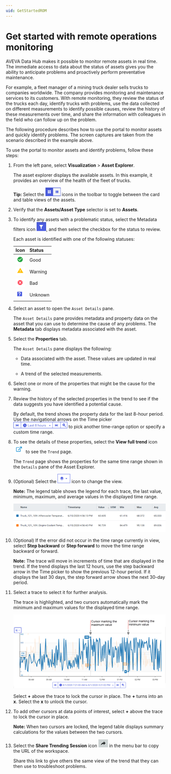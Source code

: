 ```yaml
---
uid: GetStartedROM
---
```


# Get started with remote operations monitoring

AVEVA Data Hub makes it possible to monitor remote assets in real time. The immediate access to data about the status of assets gives you the ability to anticipate problems and proactively perform preventative maintenance.

For example, a fleet manager of a mining truck dealer sells trucks to companies worldwide. The company provides monitoring and maintenance services to its customers. With remote monitoring, they review the status of the trucks each day, identify trucks with problems, use the data collected on different measurements to identify possible causes, review the history of these measurements over time, and share the information with colleagues in the field who can follow up on the problem.

The following procedure describes how to use the portal to monitor assets and quickly identify problems. The screen captures are taken from the scenario described in the example above.

To use the portal to monitor assets and identify problems, follow these steps:

1. From the left pane, select **Visualization** > **Asset Explorer**. 
   
    The asset explorer displays the available assets. In this example, it provides an overview of the health of the fleet of trucks.

    **Tip:** Select the ![asset editor](images/AssetEditor_icons.png) icons in the toolbar to toggle between the card and table views of the assets.

1. Verify that the **Assets/Asset Type** selector is set to **Assets**.

1. To identify any assets with a problematic status, select the Metadata filters icon ![asset editor](images/metadata-filter-icon.png), and then select the checkbox for the status to review.

    Each asset is identified with one of the following statuses:

    | Icon   | Status  |
    | ------ | ------- |
    | ![Okay icon](images/okay-icon.png) | Good    |
    | ![Warning icon](images/warning-icon.png) | Warning |
    | ![Alarm icon](images/alarm-icon.png)    | Bad |
    | ![Unknown icon](images/unknown-icon.png)    | Unknown |

1. Select an asset to open the `Asset Details` pane.

   The `Asset Details` pane provides metadata and property data on the asset that you can use to determine the cause of any problems. The **Metadata** tab displays metadata associated with the asset.

1. Select the **Properties** tab.

    The `Asset Details` pane displays the following:
    
     - Data associated with the asset. These values are updated in real time.
    
     - A trend of the selected measurements.

1. Select one or more of the properties that might be the cause for the warning.

1. Review the history of the selected properties in the trend to see if the data suggests you have identified a potential cause. 

    By default, the trend shows the property data for the last 8-hour period. Use the navigational arrows on the Time picker ![Time picker](images/Time-picker.png) to pick another time-range option or specify a custom time range.

1. To see the details of these properties, select the **View full trend** icon ![View full trend icon](images/View_full_trend_icon.png) to see the `Trend` page.

    The `Trend` page shows the properties for the same time range shown in the `Details` pane of the Asset Explorer.
    <!--AF 11/19/21 From this point on, the topic repeats the Get started with trend data topic. I think it would be better to link to that topic for instructions, so we don't have to maintain the information twice. -->

1. (Optional) Select the ![Trend views icon](images/trend-views-icon.png) icon to change the view.

    **Note:** The legend table shows the legend for each trace, the last value, minimum, maximum, and average values in the displayed time range.

    ![Legend Table](images/Legend_Table_Med.png)
    
1. (Optional) If the error did not occur in the time range currently in view, select **Step backward** or **Step forward** to move the time range backward or forward.

    **Note:** The trace will move in increments of time that are displayed in the trend. If the trend displays the last 12 hours, use the step backward arrow in the Time picker to show the previous 12-hour period. If it displays the last 30 days, the step forward arrow shows the next 30-day period.

1. Select a trace to select it for further analysis.

    The trace is highlighted, and two cursors automatically mark the minimum and maximum values for the displayed time range.

    ![Maximum and minimum cursors](images/Max_min_cursors.png)

    Select **+** above the trace to lock the cursor in place. The **+** turns into an **x**. Select the **x** to unlock the cursor.

1. To add other cursors at data points of interest, select **+** above the trace to lock the cursor in place.

    **Note:** When two cursors are locked, the legend table displays summary calculations for the values between the two cursors.

1. Select the **Share Trending Session** icon ![Copy link icon](images/share-icon.png) in the menu bar to copy the URL of the workspace.

    Share this link to give others the same view of the trend that they can then use to troubleshoot problems.
